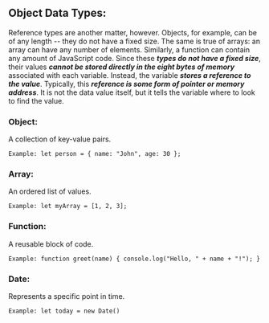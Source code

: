 ## Object Data Types:

Reference types are another matter, however. Objects, for example, can be of any length -- they do not have a fixed size. The same is true of arrays: an array can have any number of elements. Similarly, a function can contain any amount of JavaScript code. Since these **_types do not have a fixed size_**, their values **_cannot be stored directly in the eight bytes of memory_** associated with each variable. Instead, the variable **_stores a reference to the value_**. Typically, this **_reference is some form of pointer or memory address_**. It is not the data value itself, but it tells the variable where to look to find the value.

### Object:

A collection of key-value pairs.

```
Example: let person = { name: "John", age: 30 };
```

### Array:

An ordered list of values.

```
Example: let myArray = [1, 2, 3];
```

### Function:

A reusable block of code.

```
Example: function greet(name) { console.log("Hello, " + name + "!"); }
```

### Date:

Represents a specific point in time.

```
Example: let today = new Date()
```
